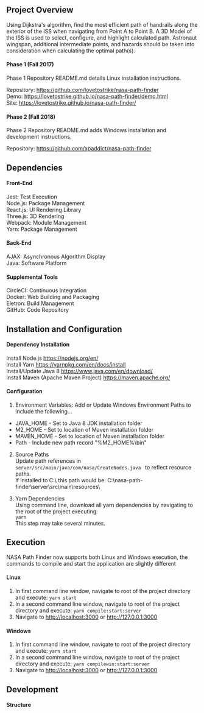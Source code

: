 ## Project Overview
Using Dijkstra's algorithm, find the most efficient path of handrails along the exterior of the ISS when navigating from Point A to Point B.  A 3D Model
of the ISS is used to select, configure, and highlight calculated path.  Astronaut wingspan, additional intermediate points, and hazards should be taken into 
consideration when calculating the optimal path(s).  

#### Phase 1 (Fall 2017)
Phase 1 Repository README.md details Linux installation instructions.  

Repository: <https://github.com/lovetostrike/nasa-path-finder>  
Demo: <https://lovetostrike.github.io/nasa-path-finder/demo.html>  
Site: <https://lovetostrike.github.io/nasa-path-finder/>  

#### Phase 2 (Fall 2018)
Phase 2 Repository README.md adds Windows installation and development instructions.  

Repository: <https://github.com/xpaddict/nasa-path-finder>  

## Dependencies
#### Front-End
Jest: 		Test Execution  
Node.js: 	Package Management  
React.js: 	UI Rendering Library  
Three.js: 	3D Rendering  
Webpack:	Module Management  
Yarn:		Package Management  

#### Back-End
AJAX: 		Asynchronous Algorithm Display  
Java:		Software Platform  

#### Supplemental Tools
CircleCI: 	Continuous Integration  
Docker: 	Web Building and Packaging  
Eletron: 	Build Management  
GitHub:		Code Repository  

## Installation and Configuration

#### Dependency Installation
Install Node.js <https://nodejs.org/en/>  
Install Yarn <https://yarnpkg.com/en/docs/install>  
Install/Update Java 8 <https://www.java.com/en/download/>  
Install Maven (Apache Maven Project) <https://maven.apache.org/>  

#### Configuration
1. Environment Variables: Add or Update Windows Environment Paths to include the following...   
* JAVA_HOME - Set to Java 8 JDK installation folder  
* M2_HOME - Set to location of Maven installation folder  
* MAVEN_HOME - Set to location of Maven installation folder  
* Path - Include new path record "%M2_HOME%\bin"  

2. Source Paths  
Update path references in ```server/src/main/java/com/nasa/CreateNodes.java ``` to reflect resource paths.  
If installed to C:\ this path would be: C:\nasa-path-finder\server\src\main\resources\  

3. Yarn Dependencies  
Using command line, download all yarn dependencies by navigating to the root of the project executing:  
```yarn```  
This step may take several minutes.

## Execution
NASA Path Finder now supports both Linux and Windows execution, the commands to compile and start the application are slightly different

#### Linux
1. In first command line window, navigate to root of the project directory and execute: ```yarn start```  
2. In a second command line window, navigate to root of the project directory and execute: ```yarn compile:start:server```  
3. Navigate to <http://localhost:3000> or <http://127.0.0.1:3000>

#### Windows
1. In first command line window, navigate to root of the project directory and execute: ```yarn start```  
2. In a second command line window, navigate to root of the project directory and execute: ```yarn compilewin:start:server```  
3. Navigate to <http://localhost:3000> or <http://127.0.0.1:3000>

## Development


#### Structure
